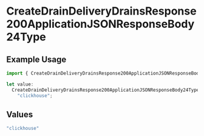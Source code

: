 # CreateDrainDeliveryDrainsResponse200ApplicationJSONResponseBody24Type

## Example Usage

```typescript
import { CreateDrainDeliveryDrainsResponse200ApplicationJSONResponseBody24Type } from "@vercel/sdk/models/createdrainop.js";

let value:
  CreateDrainDeliveryDrainsResponse200ApplicationJSONResponseBody24Type =
    "clickhouse";
```

## Values

```typescript
"clickhouse"
```